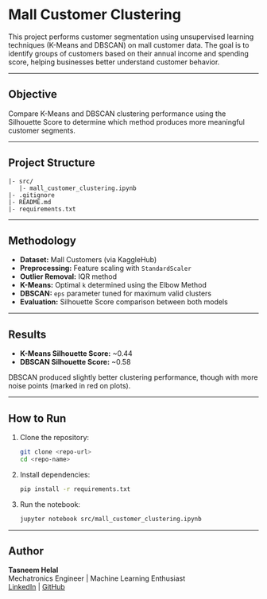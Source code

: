 # Mall Customer Clustering

This project performs customer segmentation using unsupervised learning techniques (K-Means and DBSCAN) on mall customer data. The goal is to identify groups of customers based on their annual income and spending score, helping businesses better understand customer behavior.

---

## Objective
Compare K-Means and DBSCAN clustering performance using the Silhouette Score to determine which method produces more meaningful customer segments.

---

## Project Structure
```
|- src/
   |- mall_customer_clustering.ipynb
|- .gitignore
|- README.md
|- requirements.txt
```

---

## Methodology
- **Dataset:** Mall Customers (via KaggleHub)  
- **Preprocessing:** Feature scaling with `StandardScaler`  
- **Outlier Removal:** IQR method  
- **K-Means:** Optimal `k` determined using the Elbow Method  
- **DBSCAN:** `eps` parameter tuned for maximum valid clusters  
- **Evaluation:** Silhouette Score comparison between both models  

---

## Results
- **K-Means Silhouette Score:** ~0.44  
- **DBSCAN Silhouette Score:** ~0.58  

DBSCAN produced slightly better clustering performance, though with more noise points (marked in red on plots).

---

## How to Run
1. Clone the repository:
   ```bash
   git clone <repo-url>
   cd <repo-name>
   ```
2. Install dependencies:
   ```bash
   pip install -r requirements.txt
   ```
3. Run the notebook:
   ```bash
   jupyter notebook src/mall_customer_clustering.ipynb
   ```

---

## Author
**Tasneem Helal**  
Mechatronics Engineer | Machine Learning Enthusiast  
[LinkedIn](https://linkedin.com/in/tasneemhelal) | [GitHub](https://github.com/Tasneem-Helal)

